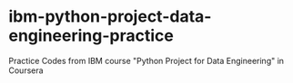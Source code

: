 # ibm-python-project-data-engineering-practice
Practice Codes from IBM course "Python Project for Data Engineering" in Coursera
